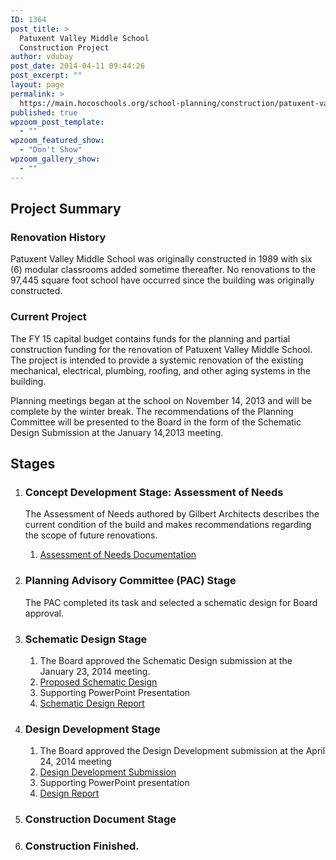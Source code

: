 ```yaml
---
ID: 1364
post_title: >
  Patuxent Valley Middle School
  Construction Project
author: vdubay
post_date: 2014-04-11 09:44:26
post_excerpt: ""
layout: page
permalink: >
  https://main.hocoschools.org/school-planning/construction/patuxent-valley-ms/
published: true
wpzoom_post_template:
  - ""
wpzoom_featured_show:
  - "Don't Show"
wpzoom_gallery_show:
  - ""
---
```

<h2>Project Summary</h2> 
<h3>Renovation History</h3>        
         
<p>Patuxent Valley Middle School was originally constructed in 1989 with six (6) modular classrooms added sometime thereafter. No renovations to the 97,445 square foot school have occurred since the building was originally constructed.</p>
 
<h3>Current Project</h3>
<p>The FY 15 capital budget contains funds for the planning and partial construction funding for the renovation of Patuxent Valley Middle School. The project is intended to provide a systemic renovation of the existing mechanical, electrical, plumbing, roofing, and other aging systems in the building.</p>

<p>Planning meetings began at the school on November 14, 2013  and will be complete by the winter break. The recommendations of the Planning Committee will be presented to the Board in the form of the Schematic Design Submission at the January 14,2013 meeting.</p>

<h2>Stages</h2>
<div class="t">
<ol class="timeline">
    
<li class="tl-node"><h3>Concept Development Stage: Assessment of Needs</h3>
<div><p>The Assessment of Needs authored by Gilbert Architects describes the current condition of the build and makes recommendations regarding the scope of future renovations.</p></div>
      
<ol>
<li><a href="/f/schoolplanning/PVMSneeds.pdf">Assessment of Needs Documentation</a></li>
</ol>
</li>
   
<li class="tl-node"> <h3>Planning Advisory Committee (PAC) Stage</h3>
  <p>The PAC completed its task and selected a schematic design for Board approval.</p>
</li>
      
<li class="tl-node"> <h3>Schematic Design Stage</h3>
<ol>
  <li>The Board approved the Schematic Design submission at the January 23, 2014 meeting.</li>
  <li><a href="/f/schoolplanning/2014-patuxent-valley-schematic-design.pdf">Proposed Schematic Design</a></li>
  <li>Supporting PowerPoint Presentation</li>
  <li><a href="/f/schoolplanning/2014-patuxent-valley-schematic-design-presentation.pdf">Schematic Design Report</a></li>
</ol>
</li>

<li class="tl-node"><h3>Design Development Stage</h3>
<ol>
  <li>The Board approved the Design Development submission at the April 24, 2014 meeting</li>
  <li><a href="/f/schoolplanning/2014-patuxent-valley-design-development-report.pdf">Design Development Submission</a></li>
  <li>Supporting PowerPoint presentation</li>
  <li><a href="/f/schoolplanning/2014-patuxent-valley-design-development-presentation.pdf">Design Report</a></li>
</ol>
</li>
      
<li class="tl-node"><h3>Construction Document Stage</h3></li>
    
<li class="tl-node last"><h3>Construction Finished.</h3></li> 
</ol>
</div>